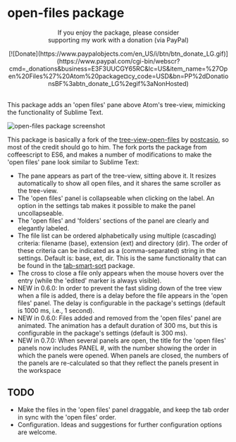 # open-files package

 <p align="center">If you enjoy the package, please consider<br>supporting my work with a donation (via PayPal)</p>

 <p align="center">
 [![Donate](https://www.paypalobjects.com/en_US/i/btn/btn_donate_LG.gif)](https://www.paypal.com/cgi-bin/webscr?cmd=_donations&business=E3F3UUCGY65RC&lc=US&item_name=%27Open%20Files%27%20Atom%20package&currency_code=USD&bn=PP%2dDonationsBF%3abtn_donate_LG%2egif%3aNonHosted)
 </p>

<br>
This package adds an 'open files' pane above Atom's tree-view, mimicking the functionality of Sublime Text.

![open-files package screenshot](https://cloud.githubusercontent.com/assets/6955013/19407323/80f193f2-9264-11e6-9efa-9782dcd03e48.png)

This package is basically a fork of the [tree-view-open-files](https://atom.io/packages/tree-view-open-files) by [postcasio](https://github.com/postcasio), so most of the credit should go to him. The fork ports the package from coffeescript to ES6, and makes a number of modifications to make the 'open files' pane look similar to Sublime Text:

* The pane appears as part of the tree-view, sitting above it. It resizes automatically to show all open files, and it shares the same scroller as the tree-view.
* The 'open files' panel is collapseable when clicking on the label. An option in the settings tab makes it possible to make the panel uncollapseable.
* The 'open files' and 'folders' sections of the panel are clearly and elegantly labeled.
* The file list can be ordered alphabetically using multiple (cascading) criteria: filename (base), extension (ext) and directory (dir). The order of these criteria can be indicated as a (comma-separated) string in the settings. Default is: base, ext, dir. This is the same functionality that can be found in the [tab-smart-sort](https://atom.io/packages/tab-smart-sort) package.
* The cross to close a file only appears when the mouse hovers over the entry (while the 'edited' marker is always visible).
* NEW in 0.6.0: In order to prevent the fast sliding down of the tree view when a file is added, there is a delay before the file appears in the 'open files' panel. The delay is configurable in the package's settings (default is 1000 ms, i.e., 1 second).
* NEW in 0.6.0: Files added and removed from the 'open files' panel are animated. The animation has a default duration of 300 ms, but this is configurable in the package's settings (default is 300 ms).
* NEW in 0.7.0: When several panels are open, the title for the 'open files' panels now includes PANEL #, with the number showing the order in which the panels were opened. When panels are closed, the numbers of the panels are re-calculated so that they reflect the panels present in the workspace

## TODO

* Make the files in the 'open files' panel draggable, and keep the tab order in sync with the 'open files' order.
* Configuration. Ideas and suggestions for further configuration options are welcome.
